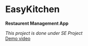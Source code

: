 # EasyKitchen
**Restaurent Management App** 

*This project is done under SE Project*   
[Demo video](https://youtu.be/0VXZxxcnxUI)
